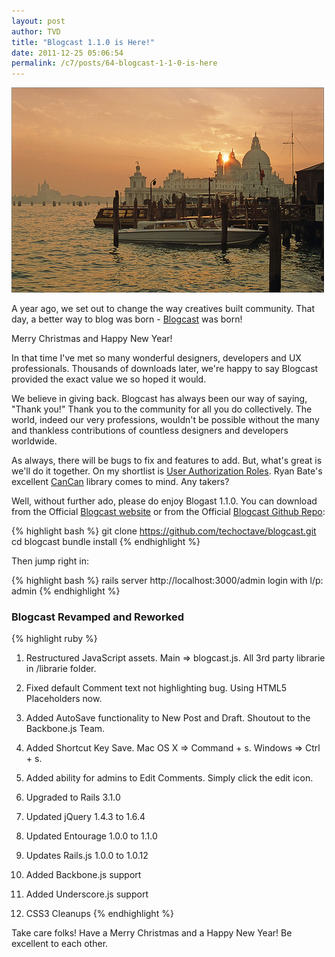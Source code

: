 ```yaml
---
layout: post
author: TVD
title: "Blogcast 1.1.0 is Here!"
date: 2011-12-25 05:06:54
permalink: /c7/posts/64-blogcast-1-1-0-is-here
---
```


![moscow](/c7/static/moscow.jpg)

A year ago, we set out to change the way creatives built community. That day, a better way to blog was born - [Blogcast][1] was born!

Merry Christmas and Happy New Year!

In that time I've met so many wonderful designers, developers and UX professionals. Thousands of downloads later, we're happy to say Blogcast provided the exact value we so hoped it would.

We believe in giving back. Blogcast has always been our way of saying, "Thank you!" Thank you to the community for all you do collectively. The world, indeed our very professions, wouldn't be possible without the many and thankless contributions of countless designers and developers worldwide.

As always, there will be bugs to fix and features to add. But, what's great is we'll do it together. On my shortlist is [User Authorization Roles][2]. Ryan Bate's excellent [CanCan][3] library comes to mind. Any takers?

Well, without further ado, please do enjoy Blogast 1.1.0. You can download from the Official [Blogcast website][4] or from the Official [Blogcast Github Repo][5]:

{% highlight bash %}
git clone https://github.com/techoctave/blogcast.git
cd blogcast
bundle install
{% endhighlight %}

Then jump right in:

{% highlight bash %}
rails server
http://localhost:3000/admin
login with l/p: admin
{% endhighlight %}

### Blogcast Revamped and  Reworked

{% highlight ruby %}
1. Restructured JavaScript assets. Main => blogcast.js. All 3rd party librarie in /librarie folder.

2. Fixed default Comment text not highlighting bug. Using HTML5 Placeholders now.

3. Added AutoSave functionality to New Post and Draft. Shoutout to the Backbone.js Team.

4. Added Shortcut Key Save. Mac OS X => Command + s. Windows => Ctrl + s.

5. Added ability for admins to Edit Comments. Simply click the edit icon.

6. Upgraded to Rails 3.1.0

7. Updated jQuery 1.4.3 to 1.6.4

8. Updated Entourage 1.0.0 to 1.1.0

9. Updates Rails.js 1.0.0 to 1.0.12

10. Added Backbone.js support

11. Added Underscore.js support

12. CSS3 Cleanups
{% endhighlight %}

Take care folks! Have a Merry Christmas and a Happy New Year! Be excellent to each other.



  [1]: https://techoctave.com/posts/38-blogcast-is-a-better-way-to-blog
  [2]: https://techoctave.com/posts/34-authentication-vs-authorization
  [3]: https://github.com/ryanb
  [4]: http://techoctave.com/blogcast/
  [5]: https://github.com/techoctave/blogcast
  [6]: http://documentcloud.github.com/backbone/

